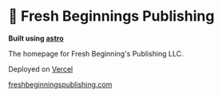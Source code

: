 # 🌸 Fresh Beginnings Publishing

**Built using [astro](https://astro.build/)**

The homepage for Fresh Beginning's Publishing LLC.

Deployed on [Vercel](https://vercel.com/)

[freshbeginningspublishing.com](https://freshbeginningspublishing.com)
